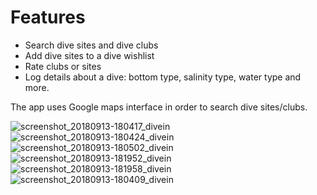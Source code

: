 # Features

- Search dive sites and dive clubs
- Add dive sites to a dive wishlist
- Rate clubs or sites
- Log details about a dive: bottom type, salinity type, water type and more.

The app uses Google maps interface in order to search dive sites/clubs.

![screenshot_20180913-180417_divein](https://user-images.githubusercontent.com/42380097/45498436-af54c580-b782-11e8-8420-b408c27d4a40.jpg)
![screenshot_20180913-180424_divein](https://user-images.githubusercontent.com/42380097/45498437-af54c580-b782-11e8-8473-48cf5a499ec5.jpg)
![screenshot_20180913-180502_divein](https://user-images.githubusercontent.com/42380097/45498438-af54c580-b782-11e8-9ca4-8f8bbeadf6b3.jpg)
![screenshot_20180913-181952_divein](https://user-images.githubusercontent.com/42380097/45498439-afed5c00-b782-11e8-9749-02ef11c6ff88.jpg)
![screenshot_20180913-181958_divein](https://user-images.githubusercontent.com/42380097/45498442-afed5c00-b782-11e8-8623-50af6a15eb47.jpg)
![screenshot_20180913-180409_divein](https://user-images.githubusercontent.com/42380097/45498444-afed5c00-b782-11e8-83ca-b56820bf7956.jpg)
